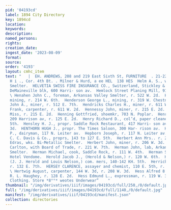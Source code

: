 ```yaml
---
pid: '04193cd'
label: 1894 City Directory
key: 1894cd
location: 
keywords: 
description: 
named_persons: 
rights: 
creation_date: 
ingest_date: '2023-08-09'
format: 
source: 
order: '4193'
layout: cmhc_item
text: "   |  EH. ANDREWS, 208 and 219 East Sixth St, FURNITURE  . 21-22 Boston Block,
  H i ., Cor. 4th Bt. . Milner & Hurd, a ee HEL  138 HES  Helm A. S., wks. Bi-Metallic
  Smelter.  HELVETIA SWISS FIRE INSURANCE CO., Switzerland, Stickley & Shaw, agts,
  DeMaineville blk, 600 Harri- son av.  Hemlock Street Planing Mill, 910 N. Hemlock.
  \ Henahen John C., foreman, Arkansas Valley Smelter, r. 522 W. 2d.  Henderson Amos,
  mining, r. 214 W. 6th.  Henderson George L., mining, r. 319 W. Chestnut.  Henderson
  John A., miner, r. 512 E. 7th.  Hendricks Charles H., miner, r. 611 W. 2d.  Hendricks
  Frank, carpenter, r. 611 W. 2d.  Hennessy John, miner, r. 215 E. 2d.  Hennessy Mary
  Miss, r. 215 E. 2d.  Henning Gottfried, shoemkr, 703 N. Poplar.  Henry Joseph, barber,
  209 Harrison av, r. 125 E. 2d.  Henry Richard D., col’d, paper cleaner, r. 215 W.
  5th.  Hensley H. J., propr. Saddle Rock Restaurant, 417 Harri- son av, r. 124 E.
  3d.  HENTHORN HUGH J., propr. The Times Saloon, 300 Har- rison av.  Hepborn John
  P., dairyman, 117 N. Leiter av.  Hepborn Joseph, r. 117 N. Leiter av.  HERALD DEMOCRAT,
  C. C. Davis & Co., proprs, 143 to 127 E. 5th.  Herbert Ann Mrs.. r. 206 W. 3d.  Herbert
  Edras, wks. Bi-Metallic Smelter.  Herbert John, miner, r. 206 W. 3d.  Herbert W.
  Carlton, with Board of Trade, r. 221 W. 7th.  Herman John, lab, Arkansas Valley
  Smelter.  Herman Michael, cook, Saddle Rock, r. 111 W. 4th.  Herman S. Mrs., r.
  Hotel Vendome.  Herold Jacob J., (Herold & Nelson,) r. 120 W. 6th.  Herold & Nelson,
  (J. J. Herold and Louis Nelson,) com. mers, 140-142 KH. 5th.  Herrick Ada Mrs.,
  r. 132 E. 7th.  HERSEY CLARENCE, assayer and chemist, 110 E. 5th, r. 132 E. 8th.
  \ Hertwig August, carpenter, 144 W. 3d, r. 208 W. 3d.  Hess Alfred 8., butcher,
  R. L. Haughey, r. 128 E. 2d.  Hess Edmund L., expressman, r. 119 W. 3d.        Hayden’s
  Clothing. Store *8°°* weotes Underwear”    "
thumbnail: "/img/derivatives/iiif/images/04193cd/full/250,/0/default.jpg"
full: "/img/derivatives/iiif/images/04193cd/full/1140,/0/default.jpg"
manifest: "/img/derivatives/iiif/04193cd/manifest.json"
collection: directories
---
```

